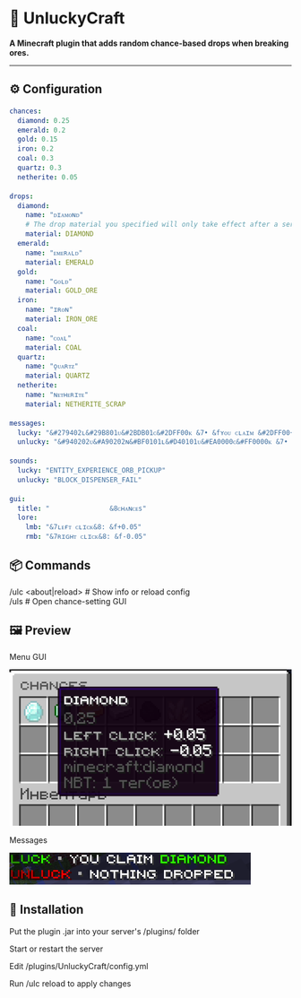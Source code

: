 # 🎲 UnluckyCraft
**A Minecraft plugin that adds random chance-based drops when breaking ores.**

---

## ⚙️ Configuration

```yaml
chances:
  diamond: 0.25
  emerald: 0.2
  gold: 0.15
  iron: 0.2
  coal: 0.3
  quartz: 0.3
  netherite: 0.05

drops:
  diamond:
    name: "ᴅɪᴀᴍᴏɴᴅ"
    # The drop material you specified will only take effect after a server restart.
    material: DIAMOND
  emerald:
    name: "ᴇᴍᴇʀᴀʟᴅ"
    material: EMERALD
  gold:
    name: "ɢᴏʟᴅ"
    material: GOLD_ORE
  iron:
    name: "ɪʀᴏɴ"
    material: IRON_ORE
  coal:
    name: "ᴄᴏᴀʟ"
    material: COAL
  quartz:
    name: "ǫᴜᴀʀᴛᴢ"
    material: QUARTZ
  netherite:
    name: "ɴᴇᴛʜᴇʀɪᴛᴇ"
    material: NETHERITE_SCRAP

messages:
  lucky: "&#279402ʟ&#29B801ᴜ&#2BDB01ᴄ&#2DFF00ᴋ &7• &fʏᴏᴜ ᴄʟᴀɪᴍ &#2DFF00{item}"
  unlucky: "&#940202ᴜ&#A90202ɴ&#BF0101ʟ&#D40101ᴜ&#EA0000ᴄ&#FF0000ᴋ &7• &fɴᴏᴛʜɪɴɢ ᴅʀᴏᴘᴘᴇᴅ"

sounds:
  lucky: "ENTITY_EXPERIENCE_ORB_PICKUP"
  unlucky: "BLOCK_DISPENSER_FAIL"

gui:
  title: "               &8ᴄʜᴀɴᴄᴇs"
  lore:
    lmb: "&7ʟᴇғᴛ ᴄʟɪᴄᴋ&8: &f+0.05"
    rmb: "&7ʀɪɢʜᴛ ᴄʟɪᴄᴋ&8: &f-0.05"
```

## 📦 Commands

/ulc <about|reload>   # Show info or reload config  
/uls                  # Open chance-setting GUI  

## 🖼️ Preview

Menu GUI

![Menu](https://github.com/SuperCHIROK1/UnluckyCraft/blob/master/menu.png?raw=true)

Messages

![Chat](https://github.com/SuperCHIROK1/UnluckyCraft/blob/master/chat.png?raw=true)

## 📁 Installation

Put the plugin .jar into your server's /plugins/ folder

Start or restart the server

Edit /plugins/UnluckyCraft/config.yml

Run /ulc reload to apply changes
